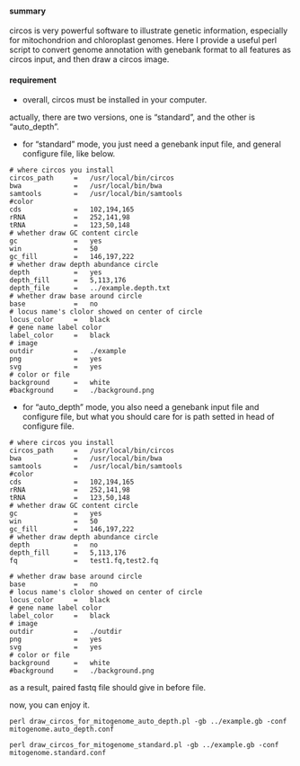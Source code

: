 ﻿#### summary
circos is very powerful software to illustrate genetic information, especially for mitochondrion and chloroplast genomes. Here I provide a useful perl script to convert genome annotation with genebank format to all features as circos input, and then draw a circos image.

#### requirement

- overall, circos must be installed in your computer.

actually, there are two versions, one is “standard”, and the other is “auto_depth”.
- for “standard” mode, you just need a genebank input file, and general configure file, like below.
```
# where circos you install
circos_path		=	/usr/local/bin/circos
bwa             =   /usr/local/bin/bwa
samtools        =   /usr/local/bin/samtools
#color
cds				=   102,194,165
rRNA			=	252,141,98
tRNA			=	123,50,148
# whether draw GC content circle
gc				=	yes
win				=	50
gc_fill			=	146,197,222
# whether draw depth abundance circle
depth			=	yes
depth_fill		= 	5,113,176
depth_file		=	../example.depth.txt
# whether draw base around circle
base 			=	no
# locus name's clolor showed on center of circle
locus_color		=	black
# gene name label color
label_color		=	black
# image
outdir			=	./example
png				=	yes
svg				=	yes
# color or file
background		=	white
#background		=	./background.png
```

- for “auto_depth” mode, you also need a genebank input file and configure file, but what you should care for is path setted in head of configure file.

```
# where circos you install
circos_path		=	/usr/local/bin/circos
bwa             =   /usr/local/bin/bwa
samtools        =   /usr/local/bin/samtools
#color
cds				=	102,194,165
rRNA			=	252,141,98
tRNA			=	123,50,148
# whether draw GC content circle
gc				=	yes
win				=	50
gc_fill			=	146,197,222
# whether draw depth abundance circle
depth			=	no
depth_fill		= 	5,113,176
fq				=	test1.fq,test2.fq

# whether draw base around circle
base 			=	no
# locus name's clolor showed on center of circle
locus_color		=	black
# gene name label color
label_color		=	black
# image
outdir			=	./outdir
png				=	yes
svg				=	yes
# color or file
background		=	white
#background		=	./background.png
```
as a result, paired fastq file should give in before file.


now, you can enjoy it.

```
perl draw_circos_for_mitogenome_auto_depth.pl -gb ../example.gb -conf mitogenome.auto_depth.conf 

perl draw_circos_for_mitogenome_standard.pl -gb ../example.gb -conf mitogenome.standard.conf

```

